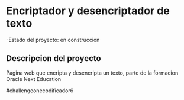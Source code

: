 <h1>Encriptador y desencriptador de texto</h1>

-Estado del proyecto: en construccion

<H2>Descripcion del proyecto</H2> 

Pagina web que encripta y desencripta un texto, parte de la formacion Oracle Next Education 

#challengeonecodificador6
